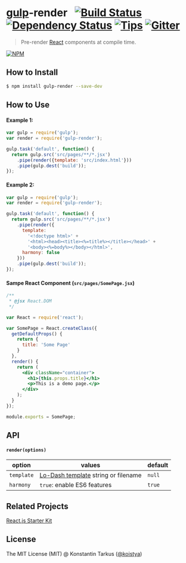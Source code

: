 # [gulp](http://gulpjs.com)-render &nbsp; [![Build Status](http://img.shields.io/travis/koistya/gulp-render/master.svg?style=flat)](http://travis-ci.org/koistya/gulp-render) [![Dependency Status](https://david-dm.org/koistya/gulp-render.svg?style=flat)](https://david-dm.org/koistya/gulp-render) [![Tips](http://img.shields.io/gratipay/koistya.svg?style=flat)](https://gratipay.com/koistya) [![Gitter](http://img.shields.io/badge/chat-online-brightgreen.svg?style=flat)](https://gitter.im/kriasoft/react-starter-kit)

> Pre-render [React](https://facebook.github.io/react/) components at compile time.

[![NPM](https://nodei.co/npm/gulp-render.png?compact=true)](https://www.npmjs.org/package/gulp-render)

## How to Install

```sh
$ npm install gulp-render --save-dev
```

## How to Use

#### Example 1:
```js
var gulp = require('gulp');
var render = require('gulp-render');

gulp.task('default', function() {
  return gulp.src('src/pages/**/*.jsx')
    .pipe(render({template: 'src/index.html'}))
    .pipe(gulp.dest('build'));
});
```

#### Example 2:
```js
var gulp = require('gulp');
var render = require('gulp-render');

gulp.task('default', function() {
  return gulp.src('src/pages/**/*.jsx')
    .pipe(render({
      template:
        '<!doctype html>' +
        '<html><head><title><%=title%></title></head>' +
        '<body><%=body%></body></html>',
      harmony: false
    }))
    .pipe(gulp.dest('build'));
});
```

#### Sampe React Component (`src/pages/SomePage.jsx`)
```jsx
/**
 * @jsx React.DOM
 */

var React = require('react');

var SomePage = React.createClass({
  getDefaultProps() {
    return {
      title: 'Some Page'
    }
  },
  render() {
    return (
      <div className="container">
        <h1>{this.props.title}</h1>
        <p>This is a demo page.</p>
      </div>
    );
  }
});

module.exports = SomePage;
```

## API

#### `render(options)`

option | values | default
-------|--------|---------
`template` | [Lo-Dash template](http://lodash.com/docs#template) string or filename | `null`
`harmony` | `true`: enable ES6 features | `true`

## Related Projects

[React.js Starter Kit](https://github.com/kriasoft/react-starter-kit)

## License

The MIT License (MIT) @ Konstantin Tarkus ([@koistya](https://twitter.com/koistya))
